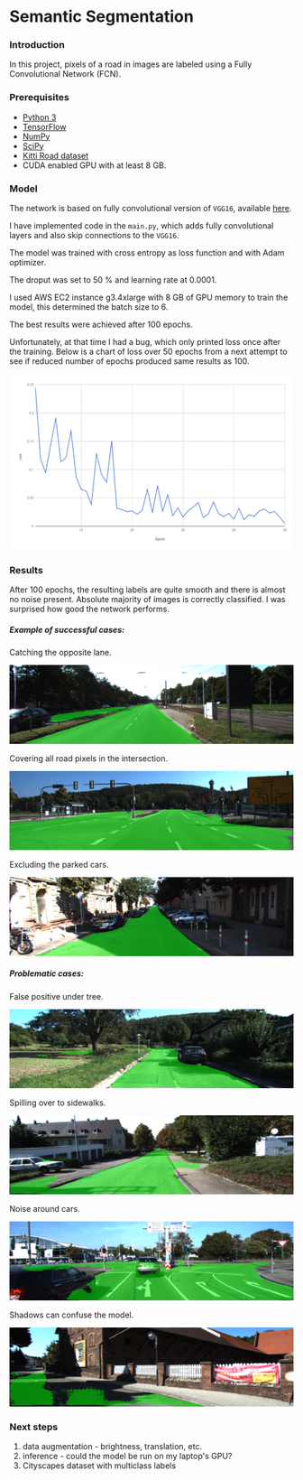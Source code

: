 # Semantic Segmentation

### Introduction
In this project, pixels of a road in images are labeled using a Fully Convolutional Network (FCN).

### Prerequisites
 - [Python 3](https://www.python.org/)
 - [TensorFlow](https://www.tensorflow.org/)
 - [NumPy](http://www.numpy.org/)
 - [SciPy](https://www.scipy.org/)
 - [Kitti Road dataset](http://www.cvlibs.net/download.php?file=data_road.zip)
 - CUDA enabled GPU with at least 8 GB.

### Model

The network is based on fully convolutional version of `VGG16`, available [here](https://s3-us-west-1.amazonaws.com/udacity-selfdrivingcar/vgg.zip).

I have implemented code in the `main.py`, which adds fully convolutional layers and also skip connections to the `VGG16`.

The model was trained with cross entropy as loss function and with Adam optimizer.

The droput was set to 50 % and learning rate at 0.0001.

I used AWS EC2 instance g3.4xlarge with 8 GB of GPU memory to train the model, this determined the batch size to 6.

The best results were achieved after 100 epochs. 

Unfortunately, at that time I had a bug, which only printed loss once after the training. Below is a chart of loss over 50 epochs from a next attempt to see if reduced number of epochs produced same results as 100.

!["Loss"](loss.png)


### Results

After 100 epochs, the resulting labels are quite smooth and there is almost no noise present. Absolute majority of images is correctly classified. I was surprised how good the network performs.

##### Example of successful cases:

Catching the opposite lane.

!["Example"](labeled_images/um_000000.png)

Covering all road pixels in the intersection.

!["Example"](labeled_images/umm_000083.png)

Excluding the parked cars.

!["Example"](labeled_images/uu_000098.png)

##### Problematic cases:

False positive under tree.

!["Example"](labeled_images/uu_000040.png)

Spilling over to sidewalks.

!["Example"](labeled_images/uu_000043.png)

Noise around cars.

!["Example"](labeled_images/umm_000059.png)

Shadows can confuse the model.

!["Example"](labeled_images/um_000074.png)

### Next steps

1. data augmentation - brightness, translation, etc.
2. inference - could the model be run on my laptop's GPU?
3. Cityscapes dataset with multiclass labels